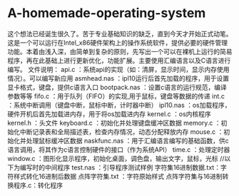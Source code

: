 # A-homemade-operating-system
这个想法已经诞生很久了。苦于专业基础知识的缺乏，直到今天才开始正式动笔。这是一个可以运行在Intel_x86硬件架构上的操作系统软件，提供必要的硬件管理功能。本着由浅入深，由简单到复杂的原则，先写出一个可以在裸机上运行的简易程序，再在此基础上进行更新优化，功能扩展。主要使用汇编语言以及C语言进行编写。
  文件说明：
    api.c         ：系统api的实现（如：清屏，显示时间，显示内存使用情况）。可以编写新应用
    asmhead.nas   ：ipl10运行后首先加载的程序，用于设置显卡格式，键盘，提供c语言入口
    bootpack.nas  ：设置c语言的运行规范，编译参数等等
    fifo.c        ：用于队列（FIFO）的实现,用于鼠标，键盘等数据的传递
    int.c         ：系统中断调用（键盘中断，鼠标中断，计时器中断）
    ipl10.nas     ：os加载程序，硬件开机后首先加载进内存，用于将os加载进内存
    kernel.c      ：os内核程序
    kernel.h      ：头文件
    keyboard.c    ：初始化并处理键盘缓冲区数据
    memory.c      ：初始化中断记录表和全局描述表，检查内存情况，动态分配释放内存
    mouse.c       ：初始化并处理鼠标缓冲区数据
    naskfunc.nas  ：用于汇编语言编写的基础函数，供c语言调用，将其作为c语言控制硬件的接口（作为系统API）
    time.c        ：处理定时器
    window.c      ：图形化显示程序，初始化桌面，调色盘，输出文字，鼠标，光标
    //以下为编写时的中间程序
    test.nas      ：引导程序测试样例
    字符集16进制数据.txt：字符样式转化16进制后数据
    点阵字符集.txt  ：字符原始样式
    点阵字符集与16进制转换程序.c：转化程序
